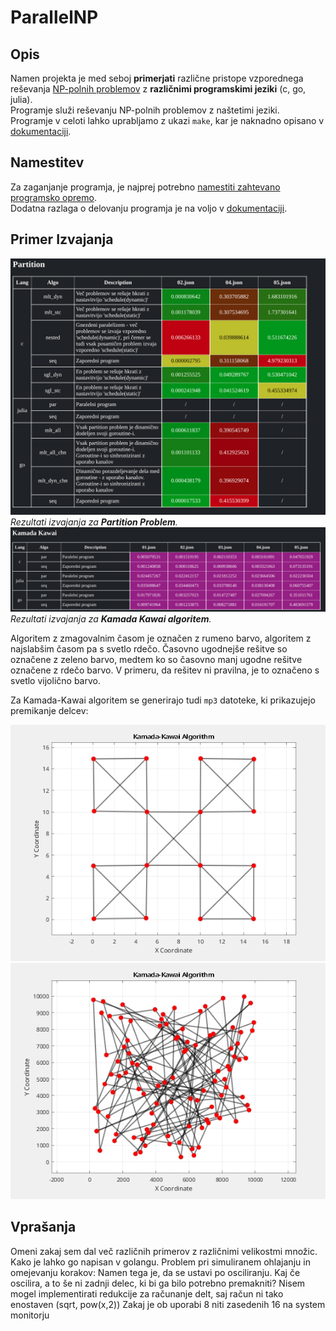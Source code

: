 # ParallelNP

## Opis
Namen projekta je med seboj **primerjati** različne pristope vzporednega reševanja [NP-polnih problemov](./docs/PROBLEMS.md) z **različnimi programskimi jeziki** (c, go, julia).\
Programje služi reševanju NP-polnih problemov z naštetimi jeziki.\
Programje v celoti lahko uprabljamo z ukazi `make`, kar je naknadno opisano v [dokumentaciji](./docs/USAGE.md).

## Namestitev
Za zaganjanje programja, je najprej potrebno [namestiti zahtevano programsko opremo](./docs/SETUP.md). \
Dodatna razlaga o delovanju programja je na voljo v [dokumentaciji](./docs/EXPLAIN.md).

## Primer Izvajanja
![Test](./docs/partition_output.png)
*Rezultati izvajanja za **Partition Problem**.*
![Test](./docs/kk_output.png)
*Rezultati izvajanja za **Kamada Kawai algoritem**.*


Algoritem z zmagovalnim časom je označen z rumeno barvo, algoritem z najslabšim časom pa s svetlo rdečo.
Časovno ugodnejše rešitve so označene z zeleno barvo, medtem ko so časovno manj ugodne rešitve označene z rdečo barvo.
V primeru, da rešitev ni pravilna, je to označeno s svetlo vijolično barvo.

Za Kamada-Kawai algoritem se generirajo tudi `mp3` datoteke, ki prikazujejo premikanje delcev:

![Look into docs directory for examples](./docs/kk1.gif)\
![Look into docs directory for examples](./docs/kk2.gif)


## Vprašanja
Omeni zakaj sem dal več različnih primerov z različnimi velikostmi množic.
Kako je lahko go napisan v golangu.
Problem pri simuliranem ohlajanju in omejevanju korakov: Namen tega je, da se ustavi po osciliranju. Kaj če oscilira, a to še ni zadnji delec, ki bi ga bilo potrebno premakniti?
Nisem mogel implementirati redukcije za računanje delt, saj račun ni tako enostaven (sqrt, pow(x,2))
Zakaj je ob uporabi 8 niti zasedenih 16 na system monitorju